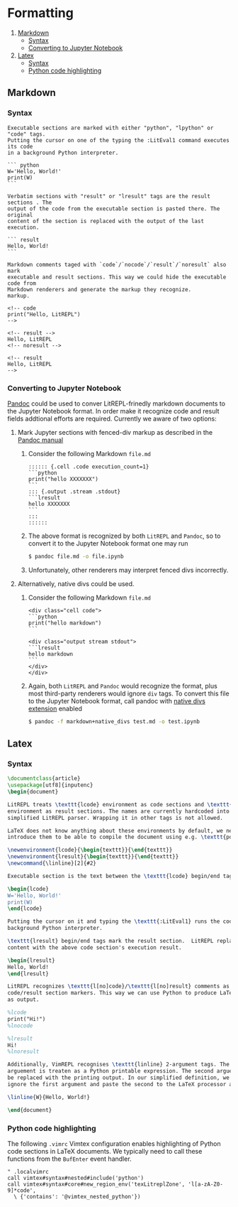 Formatting
==========


1. [Markdown](#markdown)
   * [Syntax](#syntax)
   * [Converting to Jupyter Notebook](#converting-to-jupyter-notebook)
2. [Latex](#latex)
   * [Syntax](#syntax)
   * [Python code highlighting](#python-code-highlighting)

Markdown
--------

### Syntax

```` {markdown}
Executable sections are marked with either "python", "lpython" or "code" tags.
Putting the cursor on one of the typing the :LitEval1 command executes its code
in a background Python interpreter.

``` python
W='Hello, World!'
print(W)
```

Verbatim sections with "result" or "lresult" tags are the result sections . The
output of the code from the executable section is pasted there. The original
content of the section is replaced with the output of the last execution.

``` result
Hello, World!
```

Markdown comments taged with `code`/`nocode`/`result`/`noresult` also mark
executable and result sections. This way we could hide the executable code from
Markdown renderers and generate the markup they recognize.
markup.

<!-- code
print("Hello, LitREPL")
-->

<!-- result -->
Hello, LitREPL
<!-- noresult -->

<!-- result
Hello, LitREPL
-->
````

### Converting to Jupyter Notebook

[Pandoc](https://pandoc.org) could be used to conver LitREPL-frinedly markdown
documents to the Jupyter Notebook format. In order make it recognize code and
result fields addtional efforts are required. Currently we aware of two options:
1. Mark Jupyter sections with fenced-div markup as described in the [Pandoc
   manual](https://pandoc.org/MANUAL.html#jupyter-notebooks)
   1. Consider the following Markdown `file.md`
      ````{.markdown}
      :::::: {.cell .code execution_count=1}
      ```python
      print("hello XXXXXXX")
      ```
      ::: {.output .stream .stdout}
      ```lresult
      hello XXXXXXX
      ```
      :::
      ::::::
      ````
   2. The above format is recognized by both `LitREPL` and `Pandoc`, so to
      convert it to the Jupyter Notebook format one may run
      ```sh
      $ pandoc file.md -o file.ipynb
      ```
   3. Unfortunately, other renderers may interpret fenced divs incorrectly.

2. Alternatively, native divs could be used.
   1. Consider the following Markdown `file.md`
      ````{.markdown}
      <div class="cell code">
      ```python
      print("hello markdown")
      ```

      <div class="output stream stdout">
      ```lresult
      hello markdown
      ```
      </div>
      </div>
      ````
   2. Again, both `LitREPL` and `Pandoc` would recognize the format, plus most
      third-party renderers would ignore `div` tags. To convert this file to the
      Jupyter Notebook format, call pandoc with
      [native divs extension](https://pandoc.org/MANUAL.html#extension-native_divs)
      enabled
      ```sh
      $ pandoc -f markdown+native_divs test.md -o test.ipynb
      ```

Latex
-----

### Syntax

````latex
\documentclass{article}
\usepackage[utf8]{inputenc}
\begin{document}

LitREPL treats \texttt{lcode} environment as code sections and \texttt{lresult}
environment as result sections. The names are currently hardcoded into the
simplified LitREPL parser. Wrapping it in other tags is not allowed.

LaTeX does not know anything about these environments by default, we need to
introduce them to be able to compile the document using e.g. \texttt{pdflatex}.

\newenvironment{lcode}{\begin{texttt}}{\end{texttt}}
\newenvironment{lresult}{\begin{texttt}}{\end{texttt}}
\newcommand{\linline}[2]{#2}

Executable section is the text between the \texttt{lcode} begin/end tags.

\begin{lcode}
W='Hello, World!'
print(W)
\end{lcode}

Putting the cursor on it and typing the \texttt{:LitEval1} runs the code in the
background Python interpreter.

\texttt{lresult} begin/end tags mark the result section.  LitREPL replaces its
content with the above code section's execution result.

\begin{lresult}
Hello, World!
\end{lresult}

LitREPL recognizes \texttt{l[no]code}/\texttt{l[no]result} comments as
code/result section markers. This way we can use Python to produce LaTeX markup
as output.

%lcode
print("Hi!")
%lnocode

%lresult
Hi!
%lnoresult

Additionally, VimREPL recognises \texttt{linline} 2-argument tags. The first
arguement is treaten as a Python printable expression. The second arguemnt is to
be replaced with the printing output. In our simplified definition, we simply
ignore the first argument and paste the second to the LaTeX processor as-is.

\linline{W}{Hello, World!}

\end{document}
````

### Python code highlighting

The following `.vimrc` Vimtex configuration enables highlighting of Python
code sections in LaTeX documents. We typically need to call these functions from
the `BufEnter` event handler.

``` vim
" .localvimrc
call vimtex#syntax#nested#include('python')
call vimtex#syntax#core#new_region_env('texLitreplZone', 'l[a-zA-Z0-9]*code',
  \ {'contains': '@vimtex_nested_python'})
```

